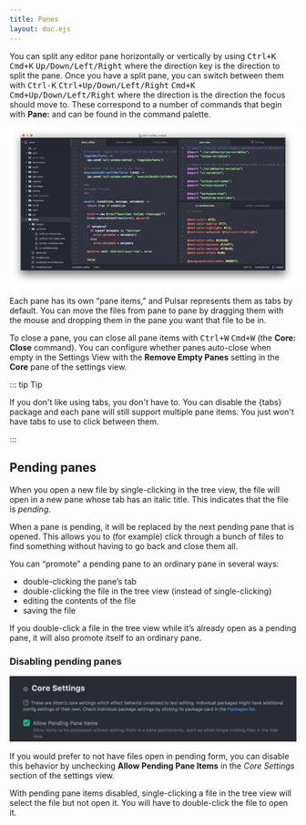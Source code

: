 ```yaml
---
title: Panes
layout: doc.ejs
---
```


You can split any editor pane horizontally or vertically by using <kbd class="platform-linux platform-win">Ctrl+K</kbd> <kbd class="platform-mac">Cmd+K</kbd> <kbd>Up/Down/Left/Right</kbd> where the direction key is the direction to split the pane. Once you have a split pane, you can switch between them with <span class="platform-linux platform-win"><kbd>Ctrl-K</kbd> <kbd>Ctrl+Up/Down/Left/Right</kbd></span> <span class="platform-mac"><kbd>Cmd+K</kbd> <kbd>Cmd+Up/Down/Left/Right</kbd></span> where the direction is the direction the focus should move to. These correspond to a number of commands that begin with **Pane:** and can be found in the command palette.

![Multiple panes](/img/atom/panes.png "Multiple panes")

Each pane has its own “pane items,” and Pulsar represents them as tabs by default. You can move the files from pane to pane by dragging them with the mouse and dropping them in the pane you want that file to be in.

To close a pane, you can close all pane items with <kbd class="platform-linux platform-win">Ctrl+W</kbd> <kbd class="platform-mac">Cmd+W</kbd> (the **Core: Close** command). You can configure whether panes auto-close when empty in the Settings View with the **Remove Empty Panes** setting in the **Core** pane of the settings view.

::: tip Tip

If you don't like using tabs, you don't have to. You can disable the {tabs} package and each pane will still support multiple pane items. You just won't have tabs to use to click between them.

:::

## Pending panes

When you open a new file by single-clicking in the tree view, the file will open in a new pane whose tab has an italic title. This indicates that the file is _pending_.

When a pane is pending, it will be replaced by the next pending pane that is opened. This allows you to (for example) click through a bunch of files to find something without having to go back and close them all.

You can “promote” a pending pane to an ordinary pane in several ways:

* double-clicking the pane’s tab
* double-clicking the file in the tree view (instead of single-clicking)
* editing the contents of the file
* saving the file

If you double-click a file in the tree view while it’s already open as a pending pane, it will also promote itself to an ordinary pane.

### Disabling pending panes

![Allow pending pane items](/img/atom/allow-pending-pane-items.png "Allow pending pane items")

If you would prefer to not have files open in pending form, you can disable this behavior by unchecking **Allow Pending Pane Items** in the _Core Settings_ section of the settings view.

With pending pane items disabled, single-clicking a file in the tree view will select the file but not open it. You will have to double-click the file to open it.

